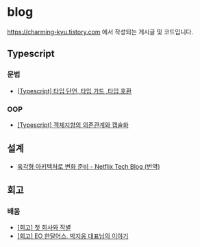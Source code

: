 # blog
https://charming-kyu.tistory.com 에서 작성되는 게시글 및 코드입니다.


## Typescript
### 문법
- [[Typescript] 타입 단언, 타입 가드 ,타입 호환](https://charming-kyu.tistory.com/29)


### OOP
- [[Typescript] 객체지향의 의존관계와 캡슐화](https://charming-kyu.tistory.com/34)


## 설계
- [육각형 아키텍처로 변화 준비 - Netflix Tech Blog (번역)](https://charming-kyu.tistory.com/32)


## 회고
### 배움
- [[회고] 첫 회사와 작별](https://charming-kyu.tistory.com/27)
- [[회고] EO 한달어스, 박지웅 대표님의 이야기](https://charming-kyu.tistory.com/33)
